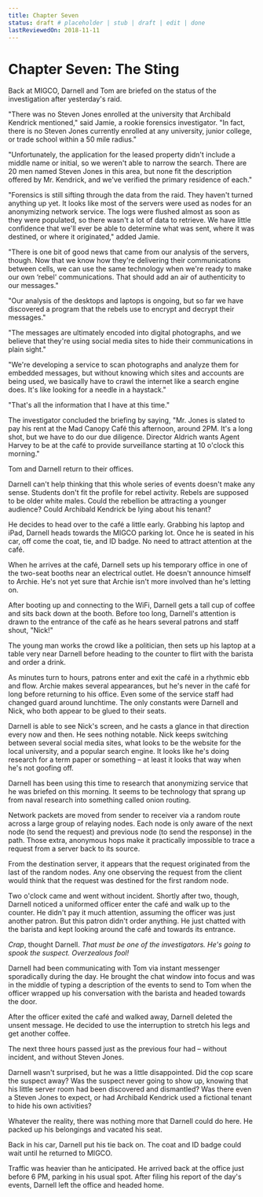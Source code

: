 ```yaml
---
title: Chapter Seven
status: draft # placeholder | stub | draft | edit | done
lastReviewedOn: 2018-11-11
---
```


# Chapter Seven: The Sting

Back at MIGCO, Darnell and Tom are briefed on the status of the investigation after yesterday's raid.

"There was no Steven Jones enrolled at the university that Archibald Kendrick mentioned," said Jamie, a rookie forensics investigator. "In fact, there is no Steven Jones currently enrolled at any university, junior college, or trade school within a 50 mile radius."

"Unfortunately, the application for the leased property didn't include a middle name or initial, so we weren't able to narrow the search. There are 20 men named Steven Jones in this area, but none fit the description offered by Mr. Kendrick, and we've verified the primary residence of each."

"Forensics is still sifting through the data from the raid. They haven't turned anything up yet. It looks like most of the servers were used as nodes for an anonymizing network service. The logs were flushed almost as soon as they were populated, so there wasn't a lot of data to retrieve. We have little confidence that we'll ever be able to determine what was sent, where it was destined, or where it originated," added Jamie.

"There is one bit of good news that came from our analysis of the servers, though. Now that we know how they're delivering their communications between cells, we can use the same technology when we're ready to make our own ‘rebel' communications. That should add an air of authenticity to our messages."

"Our analysis of the desktops and laptops is ongoing, but so far we have discovered a program that the rebels use to encrypt and decrypt their messages."

"The messages are ultimately encoded into digital photographs, and we believe that they're using social media sites to hide their communications in plain sight."

"We're developing a service to scan photographs and analyze them for embedded messages, but without knowing which sites and accounts are being used, we basically have to crawl the internet like a search engine does. It's like looking for a needle in a haystack."

"That's all the information that I have at this time."

The investigator concluded the briefing by saying, "Mr. Jones is slated to pay his rent at the Mad Canopy Café this afternoon, around 2PM. It's a long shot, but we have to do our due diligence. Director Aldrich wants Agent Harvey to be at the café to provide surveillance starting at 10 o'clock this morning."

Tom and Darnell return to their offices.

Darnell can't help thinking that this whole series of events doesn't make any sense. Students don't fit the profile for rebel activity. Rebels are supposed to be older white males. Could the rebellion be attracting a younger audience? Could Archibald Kendrick be lying about his tenant?

He decides to head over to the café a little early. Grabbing his laptop and iPad, Darnell heads towards the MIGCO parking lot. Once he is seated in his car, off come the coat, tie, and ID badge. No need to attract attention at the café. 

When he arrives at the café, Darnell sets up his temporary office in one of the two-seat booths near an electrical outlet. He doesn't announce himself to Archie. He's not yet sure that Archie isn't more involved than he's letting on.

After booting up and connecting to the WiFi, Darnell gets a tall cup of coffee and sits back down at the booth. Before too long, Darnell's attention is drawn to the entrance of the café as he hears several patrons and staff shout, "Nick!"

The young man works the crowd like a politician, then sets up his laptop at a table very near Darnell before heading to the counter to flirt with the barista and order a drink.

As minutes turn to hours, patrons enter and exit the café in a rhythmic ebb and flow. Archie makes several appearances, but he's never in the café for long before returning to his office. Even some of the service staff had changed guard around lunchtime. The only constants were Darnell and Nick, who both appear to be glued to their seats. 

Darnell is able to see Nick's screen, and he casts a glance in that direction every now and then. He sees nothing notable. Nick keeps switching between several social media sites, what looks to be the website for the local university, and a popular search engine. It looks like he's doing research for a term paper or something – at least it looks that way when he's not goofing off.

Darnell has been using this time to research that anonymizing service that he was briefed on this morning. It seems to be technology that sprang up from naval research into something called onion routing.

Network packets are moved from sender to receiver via a random route across a large group of relaying nodes. Each node is only aware of the next node (to send the request) and previous node (to send the response) in the path. Those extra, anonymous hops make it practically impossible to trace a request from a server back to its source. 

From the destination server, it appears that the request originated from the last of the random nodes. Any one observing the request from the client would think that the request was destined for the first random node.

Two o'clock came and went without incident. Shortly after two, though, Darnell noticed a uniformed officer enter the café and walk up to the counter. He didn't pay it much attention, assuming the officer was just another patron. But this patron didn't order anything. He just chatted with the barista and kept looking around the café and towards its entrance.

*Crap*, thought Darnell. *That must be one of the investigators. He's going to spook the suspect. Overzealous fool!*

Darnell had been communicating with Tom via instant messenger sporadically during the day. He brought the chat window into focus and was in the middle of typing a description of the events to send to Tom when the officer wrapped up his conversation with the barista and headed towards the door.

After the officer exited the café and walked away, Darnell deleted the unsent message. He decided to use the interruption to stretch his legs and get another coffee.

The next three hours passed just as the previous four had – without incident, and without Steven Jones.

Darnell wasn't surprised, but he was a little disappointed. Did the cop scare the suspect away? Was the suspect never going to show up, knowing that his little server room had been discovered and dismantled? Was there even a Steven Jones to expect, or had Archibald Kendrick used a fictional tenant to hide his own activities?

Whatever the reality, there was nothing more that Darnell could do here. He packed up his belongings and vacated his seat.

Back in his car, Darnell put his tie back on. The coat and ID badge could wait until he returned to MIGCO. 

Traffic was heavier than he anticipated. He arrived back at the office just before 6 PM, parking in his usual spot. After filing his report of the day's events, Darnell left the office and headed home.
